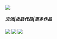 [<img src="https://i0.hdslb.com/bfs/album/dba786b779ec0c71c3003446f780d7651033e832.png@1024w_512h_1e_1c.webp">](https://sasakiyy.github.io/mc-skinviewer/test/)

##### **交流|皮肤代投|更多作品**
[<img src="https://img.shields.io/badge/QQ-2072223641-00687C">](https://qm.qq.com/cgi-bin/qm/qr?k=jpYvlt9u_da-eOtYz6MyMpoFaKay9oMw&noverify=0)
[<img src="https://img.shields.io/badge/B站-NaporiYayo-F090B4">](https://space.bilibili.com/394214012)
[<img src="https://img.shields.io/badge/爱发电-Napori-8C5C9D">](https://afdian.net/@napori)
